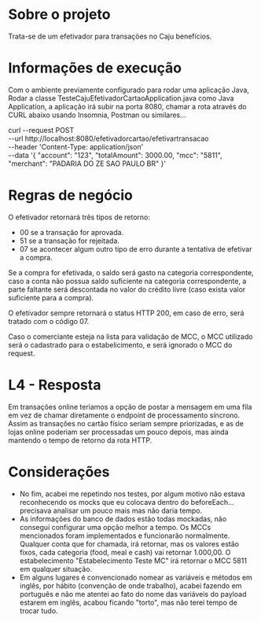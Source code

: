 # Sobre o projeto
Trata-se de um efetivador para transações no Caju benefícios.

# Informações de execução
Com o ambiente previamente configurado para rodar uma aplicação Java, Rodar a classe TesteCajuEfetivadorCartaoApplication.java como Java Application, a aplicação irá subir na porta 8080, chamar a rota através do CURL abaixo usando Insomnia, Postman ou similares... 

curl --request POST \
  --url http://localhost:8080/efetivadorcartao/efetivartransacao \
  --header 'Content-Type: application/json' \
  --data '{
	"account": "123",
	"totalAmount": 3000.00,
	"mcc": "5811",
	"merchant": "PADARIA DO ZE               SAO PAULO BR"
}'

# Regras de negócio
O efetivador retornará três tipos de retorno:
* 00 se a transação for aprovada.
* 51 se a transação for rejeitada.
* 07 se acontecer algum outro tipo de erro durante a tentativa de efetivar a compra.

Se a compra for efetivada, o saldo será gasto na categoria correspondente, caso a conta não possua saldo suficiente na categoria correspondente, a parte faltante será descontada no valor do crédito livre (caso exista valor suficiente para a compra).

O efetivador sempre retornará o status HTTP 200, em caso de erro, será tratado com o código 07.

Caso o comerciante esteja na lista para validação de MCC, o MCC utilizado será o cadastrado para o estabelicimento, e será ignorado o MCC do request.

# L4 - Resposta
Em transações online teriamos a opção de postar a mensagem em uma fila em vez de chamar diretamente o endpoint de processamento síncrono. Assim as transações no cartão físico seriam sempre priorizadas, e as de lojas online poderiam ser processadas um pouco depois, mas ainda mantendo o tempo de retorno da rota HTTP.

# Considerações
* No fim, acabei me repetindo nos testes, por algum motivo não estava reconhecendo os mocks que eu colocava dentro do beforeEach... precisava analisar um pouco mais mas não daria tempo.
* As informações do banco de dados estão todas mockadas, não consegui configurar uma opção melhor a tempo. Os MCCs mencionados foram implementados e funcionarão normalmente. Qualquer conta que for chamada, irá retornar, mas os valores estão fixos, cada categoria (food, meal e cash) vai retornar 1.000,00. O estabelecimento "Estabelecimento Teste MC" irá retornar o MCC 5811 em qualquer situação.
* Em alguns lugares é convencionado nomear as variáveis e métodos em inglês, por hábito (convenção de onde trabalho), acabei fazendo em português e não me atentei ao fato do nome das variáveis do payload estarem em inglês, acabou ficando "torto", mas não terei tempo de trocar tudo.
